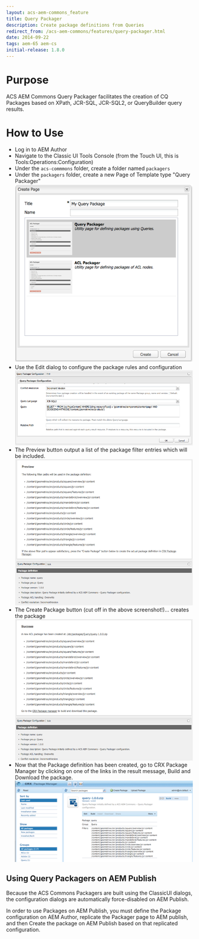 ```yaml
---
layout: acs-aem-commons_feature
title: Query Packager
description: Create package definitions from Queries
redirect_from: /acs-aem-commons/features/query-packager.html
date: 2014-09-22
tags: aem-65 aem-cs
initial-release: 1.8.0
---
```


# Purpose

ACS AEM Commons Query Packager facilitates the creation of CQ Packages based on XPath, JCR-SQL, JCR-SQL2, or QueryBuilder query results.

# How to Use

* Log in to AEM Author
* Navigate to the Classic UI Tools Console (from the Touch UI, this is Tools:Operations:Configuration)
* Under the `acs-commmons` folder, create a folder named `packagers`
* Under the `packagers` folder, create a new Page of Template type "Query Packager"
![image](images/step-1.png)
* Use the Edit dialog to configure the package rules and configuration
![image](images/step-2.png)
* The Preview button output a list of the package filter entries which will be included.
![image](images/step-3.png)
* The Create Package button (cut off in the above screenshot!)... creates the package
![image](images/step-4.png)
* Now that the Package definition has been created, go to CRX Package Manager by clicking on one of the links in the result message, Build and Download the package.
![image](images/step-5.png)


## Using Query Packagers on AEM Publish

Because the ACS Commons Packagers are built using the ClassicUI dialogs, the configuration dialogs are automatically force-disabled on AEM Publish.

In order to use Packages on AEM Publish, you must define the Package configuration on AEM Author, replicate the Packager page to AEM publish, and then Create the package on AEM Publish based on that replicated configuration.
